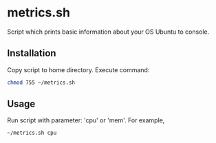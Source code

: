 # metrics.sh

Script which prints basic information about your OS Ubuntu to console.

## Installation

Copy script to home directory. Execute command:
```bash
chmod 755 ~/metrics.sh
```

## Usage

Run script with parameter: 'cpu' or 'mem'.
For example, 
```bash
~/metrics.sh cpu
```

